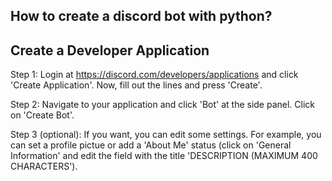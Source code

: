 ## How to create a discord bot with python? ##

## Create a Developer Application
Step 1:
Login at https://discord.com/developers/applications and click 'Create Application'. Now, fill out the lines and press 'Create'. 

Step 2:
Navigate to your application and click 'Bot' at the side panel. Click on 'Create Bot'.

Step 3 (optional):
If you want, you can edit some settings. For example, you can set a profile pictue or add a 'About Me' status (click on 'General Information'  and edit the field with the title 'DESCRIPTION (MAXIMUM 400 CHARACTERS').
